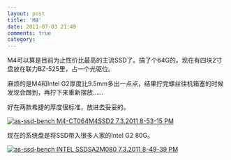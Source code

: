 ```yaml
---
layout: post
title: 'M4'
date: 2011-07-03 21:49
comments: true
category: 
---
```

    

M4可以算是目前为止性价比最高的主流SSD了。搞了个64G的。现在有四块2寸盘放在联力BZ-525里，占一个光驱位。

麻烦的是M4和Intel G2厚度比9.5mm多出一点点，结果拧完螺丝往机箱塞的时候发现会蹭到，再拧下来重新摆放……

好在两款希捷的厚度很标准，放进去妥妥的。

[![as-ssd-bench M4-CT064M4SSD2 7.3.2011 8-53-15 PM](http://qingpei.me/images/in_post/as-ssd-bench-M4-CT064M4SSD2-7.3.2011-8-53-15-PM_thumb.png)](http://qingpei.me/images/in_post/as-ssd-bench-M4-CT064M4SSD2-7.3.2011-8-53-15-PM.png)

现在的系统盘是将SSD带入很多人家的Intel G2 80G。

[![as-ssd-bench INTEL SSDSA2M080 7.3.2011 8-49-39 PM](http://qingpei.me/images/in_post/as-ssd-bench-INTEL-SSDSA2M080-7.3.2011-8-49-39-PM_thumb.png)](http://qingpei.me/images/in_post/as-ssd-bench-INTEL-SSDSA2M080-7.3.2011-8-49-39-PM.png)
